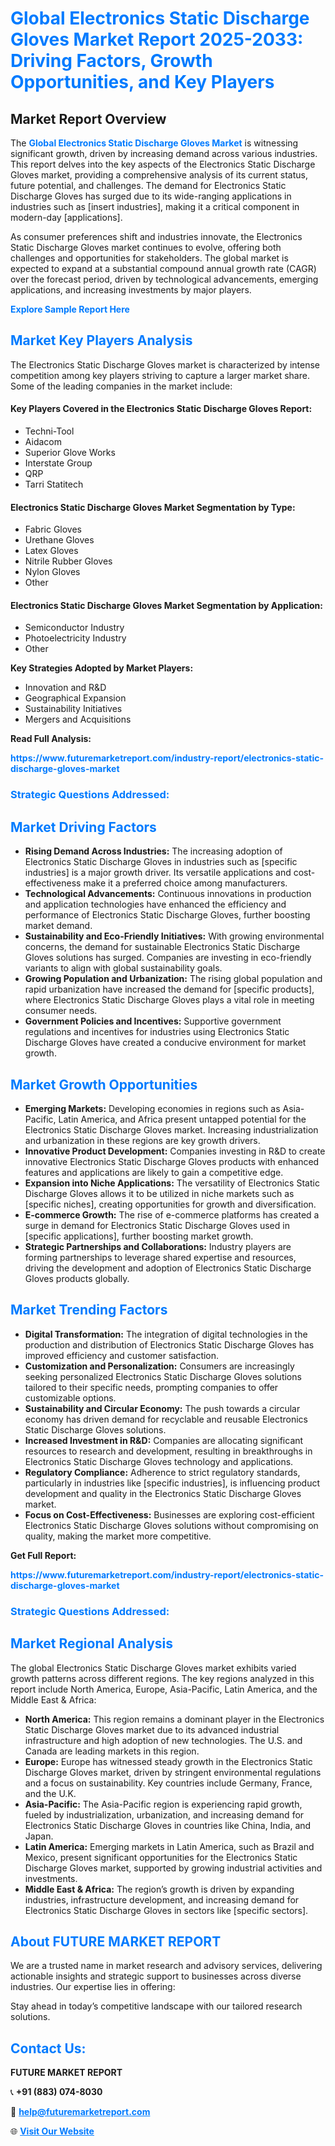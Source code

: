 <h1 style="color: #007BFF;">Global Electronics Static Discharge Gloves Market Report 2025-2033: Driving Factors, Growth Opportunities, and Key Players</h1>

<section id="overview">
<h2>Market Report Overview</h2>
<p>The <a href="https://www.futuremarketreport.com/industry-report/electronics-static-discharge-gloves-market" style="color: #007BFF; text-decoration: none;"><strong>Global Electronics Static Discharge Gloves Market</strong></a> is witnessing significant growth, driven by increasing demand across various industries. This report delves into the key aspects of the Electronics Static Discharge Gloves market, providing a comprehensive analysis of its current status, future potential, and challenges. The demand for Electronics Static Discharge Gloves has surged due to its wide-ranging applications in industries such as [insert industries], making it a critical component in modern-day [applications].</p>
<p>As consumer preferences shift and industries innovate, the Electronics Static Discharge Gloves market continues to evolve, offering both challenges and opportunities for stakeholders. The global market is expected to expand at a substantial compound annual growth rate (CAGR) over the forecast period, driven by technological advancements, emerging applications, and increasing investments by major players.</p>
</section>

<section id="overview">
<p><a href="https://www.futuremarketreport.com/request-sample/reportId=114790" style="color: #007BFF; text-decoration: none;"><strong>Explore Sample Report Here</strong></a></p>
</section>

<section id="key-players">
<h2 style="color: #007BFF;">Market Key Players Analysis</h2>
<p>The Electronics Static Discharge Gloves market is characterized by intense competition among key players striving to capture a larger market share. Some of the leading companies in the market include:</p>
<h4>Key Players Covered in the Electronics Static Discharge Gloves Report:</h4>
<ul><li>Techni-Tool</li><li>Aidacom</li><li>Superior Glove Works</li><li>Interstate Group</li><li>QRP</li><li>Tarri Statitech</li></ul>
<h4>Electronics Static Discharge Gloves Market Segmentation by Type:</h4>
<ul><li>Fabric Gloves</li><li>Urethane Gloves</li><li>Latex Gloves</li><li>Nitrile Rubber Gloves</li><li>Nylon Gloves</li><li>Other</li></ul>

<h4>Electronics Static Discharge Gloves Market Segmentation by Application:</h4>
<ul><li>Semiconductor Industry</li><li>Photoelectricity Industry</li><li>Other</li></ul>
<p><strong>Key Strategies Adopted by Market Players:</strong></p>
<ul>
<li>Innovation and R&D</li>
<li>Geographical Expansion</li>
<li>Sustainability Initiatives</li>
<li>Mergers and Acquisitions</li>
</ul>
</section>

<section>
<p><strong>Read Full Analysis: </strong></p><a href="https://www.futuremarketreport.com/industry-report/electronics-static-discharge-gloves-market" style="color: #007BFF; text-decoration: none;"><strong>https://www.futuremarketreport.com/industry-report/electronics-static-discharge-gloves-market</strong></a>
<h3 style="color: #007BFF;">Strategic Questions Addressed:</h3>
</section>

<section id="driving-factors">
<h2 style="color: #007BFF;">Market Driving Factors</h2>
<ul>
<li><strong>Rising Demand Across Industries:</strong> The increasing adoption of Electronics Static Discharge Gloves in industries such as [specific industries] is a major growth driver. Its versatile applications and cost-effectiveness make it a preferred choice among manufacturers.</li>
<li><strong>Technological Advancements:</strong> Continuous innovations in production and application technologies have enhanced the efficiency and performance of Electronics Static Discharge Gloves, further boosting market demand.</li>
<li><strong>Sustainability and Eco-Friendly Initiatives:</strong> With growing environmental concerns, the demand for sustainable Electronics Static Discharge Gloves solutions has surged. Companies are investing in eco-friendly variants to align with global sustainability goals.</li>
<li><strong>Growing Population and Urbanization:</strong> The rising global population and rapid urbanization have increased the demand for [specific products], where Electronics Static Discharge Gloves plays a vital role in meeting consumer needs.</li>
<li><strong>Government Policies and Incentives:</strong> Supportive government regulations and incentives for industries using Electronics Static Discharge Gloves have created a conducive environment for market growth.</li>
</ul>
</section>

<section id="growth-opportunities">
<h2 style="color: #007BFF;">Market Growth Opportunities</h2>
<ul>
<li><strong>Emerging Markets:</strong> Developing economies in regions such as Asia-Pacific, Latin America, and Africa present untapped potential for the Electronics Static Discharge Gloves market. Increasing industrialization and urbanization in these regions are key growth drivers.</li>
<li><strong>Innovative Product Development:</strong> Companies investing in R&D to create innovative Electronics Static Discharge Gloves products with enhanced features and applications are likely to gain a competitive edge.</li>
<li><strong>Expansion into Niche Applications:</strong> The versatility of Electronics Static Discharge Gloves allows it to be utilized in niche markets such as [specific niches], creating opportunities for growth and diversification.</li>
<li><strong>E-commerce Growth:</strong> The rise of e-commerce platforms has created a surge in demand for Electronics Static Discharge Gloves used in [specific applications], further boosting market growth.</li>
<li><strong>Strategic Partnerships and Collaborations:</strong> Industry players are forming partnerships to leverage shared expertise and resources, driving the development and adoption of Electronics Static Discharge Gloves products globally.</li>
</ul>
</section>

<section id="trending-factors">
<h2 style="color: #007BFF;">Market Trending Factors</h2>
<ul>
<li><strong>Digital Transformation:</strong> The integration of digital technologies in the production and distribution of Electronics Static Discharge Gloves has improved efficiency and customer satisfaction.</li>
<li><strong>Customization and Personalization:</strong> Consumers are increasingly seeking personalized Electronics Static Discharge Gloves solutions tailored to their specific needs, prompting companies to offer customizable options.</li>
<li><strong>Sustainability and Circular Economy:</strong> The push towards a circular economy has driven demand for recyclable and reusable Electronics Static Discharge Gloves solutions.</li>
<li><strong>Increased Investment in R&D:</strong> Companies are allocating significant resources to research and development, resulting in breakthroughs in Electronics Static Discharge Gloves technology and applications.</li>
<li><strong>Regulatory Compliance:</strong> Adherence to strict regulatory standards, particularly in industries like [specific industries], is influencing product development and quality in the Electronics Static Discharge Gloves market.</li>
<li><strong>Focus on Cost-Effectiveness:</strong> Businesses are exploring cost-efficient Electronics Static Discharge Gloves solutions without compromising on quality, making the market more competitive.</li>
</ul>
</section>

<section>
<p><strong>Get Full Report: </strong></p><a href="https://www.futuremarketreport.com/industry-report/electronics-static-discharge-gloves-market" style="color: #007BFF; text-decoration: none;"><strong>https://www.futuremarketreport.com/industry-report/electronics-static-discharge-gloves-market</strong></a>
<h3 style="color: #007BFF;">Strategic Questions Addressed:</h3>
</section>


<section id="regional-analysis">
<h2 style="color: #007BFF;">Market Regional Analysis</h2>
<p>The global Electronics Static Discharge Gloves market exhibits varied growth patterns across different regions. The key regions analyzed in this report include North America, Europe, Asia-Pacific, Latin America, and the Middle East & Africa:</p>
<ul>
<li><strong>North America:</strong> This region remains a dominant player in the Electronics Static Discharge Gloves market due to its advanced industrial infrastructure and high adoption of new technologies. The U.S. and Canada are leading markets in this region.</li>
<li><strong>Europe:</strong> Europe has witnessed steady growth in the Electronics Static Discharge Gloves market, driven by stringent environmental regulations and a focus on sustainability. Key countries include Germany, France, and the U.K.</li>
<li><strong>Asia-Pacific:</strong> The Asia-Pacific region is experiencing rapid growth, fueled by industrialization, urbanization, and increasing demand for Electronics Static Discharge Gloves in countries like China, India, and Japan.</li>
<li><strong>Latin America:</strong> Emerging markets in Latin America, such as Brazil and Mexico, present significant opportunities for the Electronics Static Discharge Gloves market, supported by growing industrial activities and investments.</li>
<li><strong>Middle East & Africa:</strong> The region’s growth is driven by expanding industries, infrastructure development, and increasing demand for Electronics Static Discharge Gloves in sectors like [specific sectors].</li>
</ul>
</section>

<footer>
<h2 style="color: #007BFF;">About FUTURE MARKET REPORT</h2>
<p>We are a trusted name in market research and advisory services, delivering actionable insights and strategic support to businesses across diverse industries. Our expertise lies in offering:</p>

<p>Stay ahead in today’s competitive landscape with our tailored research solutions.</p>

<h2 style="color: #007BFF;">Contact Us:</h2>
<p><strong>FUTURE MARKET REPORT</strong></p>
<p>📞 <strong>+91 (883) 074-8030</strong></p>
<p>📧 <strong><a href="mailto:help@futuremarketreport.com" style="color: #007BFF;">help@futuremarketreport.com</a></strong></p>
<p>🌐 <strong><a href="https://www.futuremarketreport.com/" style="color: #007BFF;">Visit Our Website</a></strong></p>
</footer>